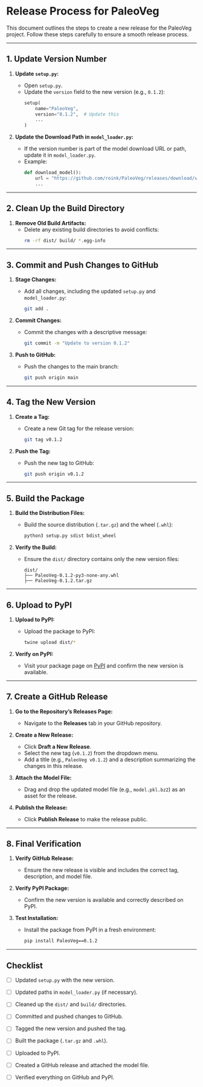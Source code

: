 # **Release Process for PaleoVeg**

This document outlines the steps to create a new release for the PaleoVeg project. Follow these steps carefully to ensure a smooth release process.

---

## **1. Update Version Number**

1. **Update `setup.py`:**
   - Open `setup.py`.
   - Update the `version` field to the new version (e.g., `0.1.2`):
     ```python
     setup(
         name="PaleoVeg",
         version="0.1.2",  # Update this
         ...
     )
     ```

2. **Update the Download Path in `model_loader.py`:**
   - If the version number is part of the model download URL or path, update it in `model_loader.py`.
   - Example:
     ```python
     def download_model():
         url = "https://github.com/roink/PaleoVeg/releases/download/v0.1.2/model.pkl.bz2"
         ...
     ```

---

## **2. Clean Up the Build Directory**

1. **Remove Old Build Artifacts:**
   - Delete any existing build directories to avoid conflicts:
     ```bash
     rm -rf dist/ build/ *.egg-info
     ```

---

## **3. Commit and Push Changes to GitHub**

1. **Stage Changes:**
   - Add all changes, including the updated `setup.py` and `model_loader.py`:
     ```bash
     git add .
     ```

2. **Commit Changes:**
   - Commit the changes with a descriptive message:
     ```bash
     git commit -m "Update to version 0.1.2"
     ```

3. **Push to GitHub:**
   - Push the changes to the main branch:
     ```bash
     git push origin main
     ```

---

## **4. Tag the New Version**

1. **Create a Tag:**
   - Create a new Git tag for the release version:
     ```bash
     git tag v0.1.2
     ```

2. **Push the Tag:**
   - Push the new tag to GitHub:
     ```bash
     git push origin v0.1.2
     ```

---

## **5. Build the Package**

1. **Build the Distribution Files:**
   - Build the source distribution (`.tar.gz`) and the wheel (`.whl`):
     ```bash
     python3 setup.py sdist bdist_wheel
     ```

2. **Verify the Build:**
   - Ensure the `dist/` directory contains only the new version files:
     ```
     dist/
     ├── PaleoVeg-0.1.2-py3-none-any.whl
     ├── PaleoVeg-0.1.2.tar.gz
     ```

---

## **6. Upload to PyPI**

1. **Upload to PyPI:**
   - Upload the package to PyPI:
     ```bash
     twine upload dist/*
     ```

2. **Verify on PyPI:**
   - Visit your package page on [PyPI](https://pypi.org/) and confirm the new version is available.

---

## **7. Create a GitHub Release**

1. **Go to the Repository’s Releases Page:**
   - Navigate to the **Releases** tab in your GitHub repository.

2. **Create a New Release:**
   - Click **Draft a New Release**.
   - Select the new tag (`v0.1.2`) from the dropdown menu.
   - Add a title (e.g., `PaleoVeg v0.1.2`) and a description summarizing the changes in this release.

3. **Attach the Model File:**
   - Drag and drop the updated model file (e.g., `model.pkl.bz2`) as an asset for the release.

4. **Publish the Release:**
   - Click **Publish Release** to make the release public.

---

## **8. Final Verification**

1. **Verify GitHub Release:**
   - Ensure the new release is visible and includes the correct tag, description, and model file.

2. **Verify PyPI Package:**
   - Confirm the new version is available and correctly described on PyPI.

3. **Test Installation:**
   - Install the package from PyPI in a fresh environment:
     ```bash
     pip install PaleoVeg==0.1.2
     ```

---

## **Checklist**

- [ ] Updated `setup.py` with the new version.
- [ ] Updated paths in `model_loader.py` (if necessary).
- [ ] Cleaned up the `dist/` and `build/` directories.
- [ ] Committed and pushed changes to GitHub.
- [ ] Tagged the new version and pushed the tag.
- [ ] Built the package (`.tar.gz` and `.whl`).
- [ ] Uploaded to PyPI.
- [ ] Created a GitHub release and attached the model file.
- [ ] Verified everything on GitHub and PyPI.

